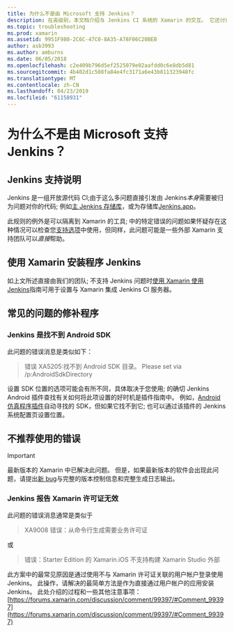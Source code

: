 ```yaml
---
title: 为什么不是由 Microsoft 支持 Jenkins？
description: 在高级别，本文档介绍与 Jenkins CI 系统的 Xamarin 的交互。 它还讨论了使用 Jenkins 时提出的一些常见问题。
ms.topic: troubleshooting
ms.prod: xamarin
ms.assetid: 9951F980-2C6C-47C0-8A35-A78F06C20BEB
author: asb3993
ms.author: amburns
ms.date: 06/05/2018
ms.openlocfilehash: c2e409b796d5ef2525079e02aafdd0c6e8db5d81
ms.sourcegitcommit: 4b402d1c508fa84e4fc3171a6e43b811323948fc
ms.translationtype: MT
ms.contentlocale: zh-CN
ms.lasthandoff: 04/23/2019
ms.locfileid: "61158931"
---
```

# <a name="why-isnt-jenkins-supported-by-microsoft"></a>为什么不是由 Microsoft 支持 Jenkins？

## <a name="jenkins-support-explanation"></a>Jenkins 支持说明

Jenkins 是一组开放源代码 CI;由于这么多问题直接引发由 Jenkins*本身*需要被归为问题对你的代码; 例如[主 Jenkins 存储库](https://github.com/jenkinsci/jenkins)，或为存储库[Jenkins.app](https://github.com/stisti/jenkins-app)。

此规则的例外是可以隔离到 Xamarin 的工具; 中的特定错误的问题如果怀疑存在这种情况可以检查您[支持选项](~/cross-platform/troubleshooting/support-options.md)中使用，但同样，此问题可能是一些外部 Xamarin 支持团队可以*直接*帮助。

## <a name="setup-jenkins-with-xamarin"></a>使用 Xamarin 安装程序 Jenkins

如上文所述直接由我们的团队; 不支持 Jenkins 问题时[使用 Xamarin 使用 Jenkins](~/tools/ci/jenkins-walkthrough.md)指南可用于设置与 Xamarin 集成 Jenkins CI 服务器。 

## <a name="fixes-for-common-issues"></a>常见的问题的修补程序

### <a name="jenkins-is-unable-to-find-the-android-sdk"></a>Jenkins 是找不到 Android SDK

此问题的错误消息是类似如下：

> 错误 XA5205:找不到 Android SDK 目录。 Please set via /p:AndroidSdkDirectory

设置 SDK 位置的选项可能会有所不同，具体取决于您使用; 的确切 Jenkins Android 插件查找有关如何将此项设置的好时机是插件指南中。 例如，[Android 仿真程序插件](https://wiki.jenkins-ci.org/display/JENKINS/Android+Emulator+Plugin#AndroidEmulatorPlugin-Systemconfiguration)自动寻找的 SDK，但如果它找不到它; 也可以通过该插件的 Jenkins 系统配置页设置位置。 


## <a name="deprecated-errors"></a>不推荐使用的错误

> [!IMPORTANT]
> 最新版本的 Xamarin 中已解决此问题。 但是，如果最新版本的软件会出现此问题，请提出[新 bug](~/cross-platform/troubleshooting/questions/howto-file-bug.md)与完整的版本控制信息和完整生成日志输出。



### <a name="jenkins-reports-an-invalid-xamarin-license"></a>Jenkins 报告 Xamarin 许可证无效
此问题的错误消息通常是类似于

> XA9008 错误：从命令行生成需要业务许可证

或

> 错误：Starter Edition 的 Xamarin.iOS 不支持构建 Xamarin Studio 外部 

此方案中的最常见原因是通过使用不与 Xamarin 许可证关联的用户帐户登录使用 Jenkins。 此操作，请解决的最简单方法是作为直接通过用户帐户的应用安装 Jenkins。 此处介绍的过程和一些其他注意事项： [https://forums.xamarin.com/discussion/comment/99397/#Comment_99397](https://forums.xamarin.com/discussion/comment/99397/#Comment_99397)
